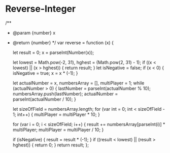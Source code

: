 # Reverse-Integer

/**
 * @param {number} x
 * @return {number}
 */
var reverse = function (x) {

    let
        result = 0;
    x = parseInt(Number(x));

    let lowest = Math.pow(-2, 31), hghest = (Math.pow(2, 31) - 1);
    if ((x < lowest) || (x > hghest)) {
        return result;
    }
    let
        isNegative = false;
    if (x < 0) {
        isNegative = true;
        x = x * (-1);
    }

    let
        actualNumber = x, numbersArray = [], multiPlayer = 1;
    while (actualNumber > 0) {
        lastNumber = parseInt(actualNumber % 10);
        numbersArray.push(lastNumber);
        actualNumber = parseInt(actualNumber / 10);
    }

    let sizeOfField = numbersArray.length;
    for (var int = 0; int < sizeOfField - 1; int++) {
        multiPlayer = multiPlayer * 10;
    }

    for (var i = 0; i < sizeOfField; i++) {
        result += numbersArray[parseInt(i)] * multiPlayer;
        multiPlayer = multiPlayer / 10;
    }

    if (isNegative) {
        result = result * (-1);
    }
    if ((result < lowest) || (result > hghest)) {
        return 0;
    }
    return result;
};
